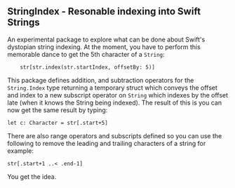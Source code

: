 ## StringIndex - Resonable indexing into Swift Strings

An experimental package to explore what can be done about Swift's
dystopian string indexing. At the moment, you have to perform this
memorable dance to get the 5th character of a `String`:

```
    str[str.index(str.startIndex, offsetBy: 5)]
```
This package defines addition, and subtraction operators for the
`String.Index` type returning a temporary struct which conveys
the offset and index to a new subscript operator on `String` which
indexes by the offset late (when it knows the String being indexed).
The result of this is you can now get the same result by typing:

```
let c: Character = str[.start+5]
```
There are also range operators and subscripts defined so you can
use the following to remove the leading and trailing characters of
a string for example:

```
str[.start+1 ..< .end-1]
```
You get the idea.
